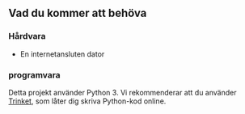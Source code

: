## Vad du kommer att behöva

### Hårdvara

+ En internetansluten dator

### programvara

Detta projekt använder Python 3. Vi rekommenderar att du använder [Trinket](https://trinket.io/), som låter dig skriva Python-kod online.